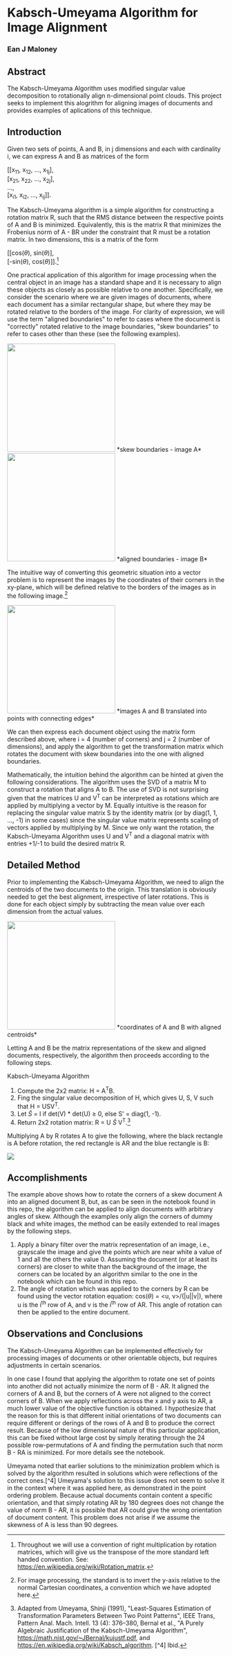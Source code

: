 # Kabsch-Umeyama Algorithm for Image Alignment
### Ean J Maloney

## Abstract
The Kabsch-Umeyama Algorithm uses modified singular value decomposition to rotationally align n-dimensional point clouds. This project seeks to implement this alogrithm for aligning images of documents and provides examples of aplications of this technique.

## Introduction
Given two sets of points, A and B, in j dimensions and each with cardinality i, we can express A and B as matrices of the form 

[[x<sub>11</sub>, x<sub>12</sub>, ..., x<sub>1j</sub>], <br>
[x<sub>21</sub>, x<sub>22</sub>, ..., x<sub>2j</sub>], <br>
..., <br>
[x<sub>i1</sub>, x<sub>i2</sub>, ..., x<sub>ij</sub>]].

The Kabsch-Umeyama algorithm is a simple algorithm for constructing a rotation matrix R, such that the RMS distance between the respective points of A and B is minimized. Equivalently, this is the matrix R that minimizes the Frobenius norm of A - BR under the constraint that R must be a rotation matrix. In two dimensions, this is a matrix of the form

[[cos($\theta$), sin($\theta$)], <br>
[-sin($\theta$), cos($\theta$)]].[^1]

One practical application of this algorithm for image processing when the central object in an image has a standard shape and it is necessary to align these objects as closely as possible relative to one another. Specifically, we consider the scenario where we are given images of documents, where each document has a similar rectangular shape, but where they may be rotated relative to the borders of the image. For clarity of expression, we will use the term "aligned boundaries" to refer to cases where the document is "correctly" rotated relative to the image boundaries, "skew boundaries" to refer to cases other than these (see the following examples).

<img src="page_rotated_45.jpg" width="250">
*skew boundaries - image A*

<img src="page_straight.jpg" width="250">
*aligned boundaries - image B*

The intuitive way of converting this geometric situation into a vector problem is to represent the images by the coordinates of their corners in the xy-plane, which will be defined relative to the borders of the images as in the following image.[^2] 

<img src="fig1.JPG" width="250">
*images A and B translated into points with connecting edges*

We can then express each document object using the matrix form described above, where i = 4 (number of corners) and j = 2 (number of dimensions), and apply the algorithm to get the transformation matrix which rotates the document with skew boundaries into the one with aligned boundaries.

Mathematically, the intuition behind the algorithm can be hinted at given the following considerations. The algorithm uses the SVD of a matrix M to construct a rotation that aligns A to B. The use of SVD is not surprising given that the matrices U and V<sup>T</sup> can be interpreted as rotations which are applied by multiplying a vector by M. Equally intuitive is the reason for replacing the singular value matrix S by the identity matrix (or by diag(1, 1, ..., -1) in some cases) since the singular value matrix represents scaling of vectors applied by multiplying by M. Since we only want the rotation, the Kabsch-Umeyama Algorithm uses U and V<sup>T</sup> and a diagonal matrix with entries +1/-1 to build the desired matrix R.

## Detailed Method
Prior to implementing the Kabsch-Umeyama Algorithm, we need to align the centroids of the two documents to the origin. This translation is obviously needed to get the best alignment, irrespective of later rotations. This is done for each object simply by subtracting the mean value over each dimension from the actual values. 

<img src="fig2.JPG" width="250">
*coordinates of A and B with aligned centroids*

Letting A and B be the matrix representations of the skew and aligned documents, respectively, the algorithm then proceeds according to the following steps.

Kabsch-Umeyama Algorithm
1. Compute the 2x2 matrix: H = A<sup>T</sup>B.
2. Fing the singular value decomposition of H, which gives U, S, V such that H = USV<sup>T</sup>.
3. Let $\hat{S}$ = I if det(V) * det(U) $\geq$ 0, else S' = diag(1, -1).
4. Return 2x2 rotation matrix: R = U $\hat{S}$ V<sup>T</sup>.[^3] 

Multiplying A by R rotates A to give the following, where the black rectangle is A before rotation, the red rectangle is AR and the blue rectangle is B:

<img src="fig3.jpg">

## Accomplishments
The example above shows how to rotate the corners of a skew document A into an aligned document B, but, as can be seen in the notebook found in this repo, the algorithm can be applied to align documents with arbitrary angles of skew. Although the examples only align the corners of dummy black and white images, the method can be easily extended to real images by the following steps.

1. Apply a binary filter over the matrix representation of an image, i.e., grayscale the image and give the points which are near white a value of 1 and all the others the value 0. Assuming the document (or at least its corners) are closer to white than the background of the image, the corners can be located by an algorithm similar to the one in the notebook which can be found in this repo. 
2. The angle of rotation which was applied to the corners by R can be found using the vector rotation equation: cos($\theta$) = <u, v>/(|u||v|), where u is the i<sup>th</sup> row of A, and v is the i<sup>th</sup> row of AR. This angle of rotation can then be applied to the entire document.

## Observations and Conclusions
The Kabsch-Umeyama Algorithm can be implemented effectively for processing images of documents or other orientable objects, but requires adjustments in certain scenarios.

In one case I found that applying the algorithm to rotate one set of points into another did not actually minimize the norm of B - AR. It aligned the corners of A and B, but the corners of A were not aligned to the correct corners of B. When we apply reflections across the x and y axis to AR, a much lower value of the objective function is obtained. I hypothesize that the reason for this is that different initial orientations of two documents can require different or derings of the rows of A and B to produce the correct result. Because of the low dimensional nature of this particular application, this can be fixed without large cost by simply iterating through the 24 possible row-permutations of A and finding the permutation such that norm B - RA is minimized. For more details see the notebook. 

Umeyama noted that earlier solutions to the minimization problem which is solved by the algorithm resulted in solutions which were reflections of the correct ones.[^4] Umeyama's solution to this issue does not seem to solve it in the context where it was applied here, as demonstrated in the point ordering problem. Because actual documents contain content a specific orientation, and that simply rotating AR by 180 degrees does not change the value of norm B - AR, it is possible that AR could give the wrong orientation of document content. This problem does not arise if we assume the skewness of A is less than 90 degrees.

[^1]: Throughout we will use a convention of right multiplication by rotation matrices, which will give us the transpose of the more standard left handed convention. See: https://en.wikipedia.org/wiki/Rotation_matrix.
[^2]: For image processing, the standard is to invert the y-axis relative to the normal Cartesian coordinates, a convention which we have adopted here.
[^3]: Adapted from Umeyama, Shinji (1991), "Least-Squares Estimation of Transformation Parameters Between Two Point Patterns", IEEE Trans, Pattern Anal. Mach. Intell. 13 (4): 376–380, Bernal et al., "A Purely Algebraic Justification of the
Kabsch-Umeyama Algorithm", https://math.nist.gov/~JBernal/kujustf.pdf, and https://en.wikipedia.org/wiki/Kabsch_algorithm.
[^4] Ibid.